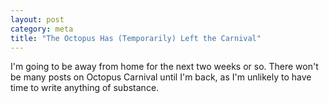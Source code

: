 ```yaml
---
layout: post
category: meta
title: "The Octopus Has (Temporarily) Left the Carnival"
---
```


I'm going to be away from home for the next two weeks or so. There won't be many
posts on Octopus Carnival until I'm back, as I'm unlikely to have time to write
anything of substance.
